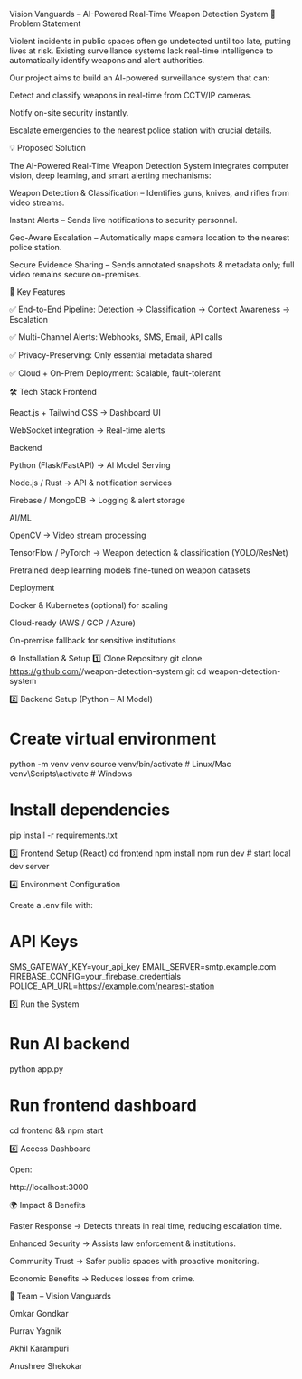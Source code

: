 Vision Vanguards – AI-Powered Real-Time Weapon Detection System
📌 Problem Statement

Violent incidents in public spaces often go undetected until too late, putting lives at risk. Existing surveillance systems lack real-time intelligence to automatically identify weapons and alert authorities.

Our project aims to build an AI-powered surveillance system that can:

Detect and classify weapons in real-time from CCTV/IP cameras.

Notify on-site security instantly.

Escalate emergencies to the nearest police station with crucial details.

💡 Proposed Solution

The AI-Powered Real-Time Weapon Detection System integrates computer vision, deep learning, and smart alerting mechanisms:

Weapon Detection & Classification – Identifies guns, knives, and rifles from video streams.

Instant Alerts – Sends live notifications to security personnel.

Geo-Aware Escalation – Automatically maps camera location to the nearest police station.

Secure Evidence Sharing – Sends annotated snapshots & metadata only; full video remains secure on-premises.

🚀 Key Features

✅ End-to-End Pipeline: Detection → Classification → Context Awareness → Escalation

✅ Multi-Channel Alerts: Webhooks, SMS, Email, API calls

✅ Privacy-Preserving: Only essential metadata shared

✅ Cloud + On-Prem Deployment: Scalable, fault-tolerant

🛠️ Tech Stack
Frontend

React.js + Tailwind CSS → Dashboard UI

WebSocket integration → Real-time alerts

Backend

Python (Flask/FastAPI) → AI Model Serving

Node.js / Rust → API & notification services

Firebase / MongoDB → Logging & alert storage

AI/ML

OpenCV → Video stream processing

TensorFlow / PyTorch → Weapon detection & classification (YOLO/ResNet)

Pretrained deep learning models fine-tuned on weapon datasets

Deployment

Docker & Kubernetes (optional) for scaling

Cloud-ready (AWS / GCP / Azure)

On-premise fallback for sensitive institutions

⚙️ Installation & Setup
1️⃣ Clone Repository
git clone https://github.com/<your-username>/weapon-detection-system.git
cd weapon-detection-system

2️⃣ Backend Setup (Python – AI Model)
# Create virtual environment
python -m venv venv
source venv/bin/activate   # Linux/Mac
venv\Scripts\activate      # Windows

# Install dependencies
pip install -r requirements.txt

3️⃣ Frontend Setup (React)
cd frontend
npm install
npm run dev   # start local dev server

4️⃣ Environment Configuration

Create a .env file with:

# API Keys
SMS_GATEWAY_KEY=your_api_key
EMAIL_SERVER=smtp.example.com
FIREBASE_CONFIG=your_firebase_credentials
POLICE_API_URL=https://example.com/nearest-station

5️⃣ Run the System
# Run AI backend
python app.py  

# Run frontend dashboard
cd frontend && npm start

6️⃣ Access Dashboard

Open:

http://localhost:3000

🌍 Impact & Benefits

Faster Response → Detects threats in real time, reducing escalation time.

Enhanced Security → Assists law enforcement & institutions.

Community Trust → Safer public spaces with proactive monitoring.

Economic Benefits → Reduces losses from crime.

👥 Team – Vision Vanguards

Omkar Gondkar

Purrav Yagnik

Akhil Karampuri

Anushree Shekokar
